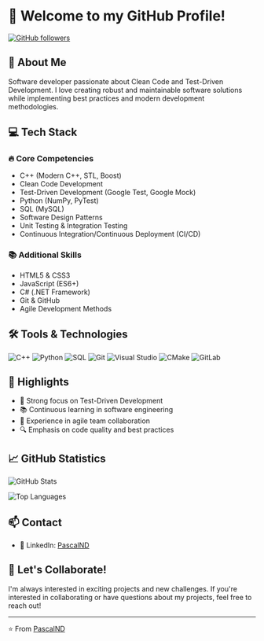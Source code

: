 # 👋 Welcome to my GitHub Profile!

[![GitHub followers](https://img.shields.io/github/followers/PascalND?label=Follow&style=social)](https://github.com/YOUR_USERNAME)

## 🚀 About Me

Software developer passionate about Clean Code and Test-Driven Development. I love creating robust and maintainable software solutions while implementing best practices and modern development methodologies.

## 💻 Tech Stack

### 🔥 Core Competencies
- C++ (Modern C++, STL, Boost)
- Clean Code Development
- Test-Driven Development (Google Test, Google Mock)
- Python (NumPy, PyTest)
- SQL (MySQL)
- Software Design Patterns
- Unit Testing & Integration Testing
- Continuous Integration/Continuous Deployment (CI/CD)

### 📚 Additional Skills
- HTML5 & CSS3
- JavaScript (ES6+)
- C# (.NET Framework)
- Git & GitHub
- Agile Development Methods

## 🛠️ Tools & Technologies

![C++](https://img.shields.io/badge/-C++-00599C?style=flat-square&logo=c%2B%2B)
![Python](https://img.shields.io/badge/-Python-3776AB?style=flat-square&logo=python&logoColor=white)
![SQL](https://img.shields.io/badge/-SQL-4479A1?style=flat-square&logo=mysql&logoColor=white)
![Git](https://img.shields.io/badge/-Git-F05032?style=flat-square&logo=git&logoColor=white)
![Visual Studio](https://img.shields.io/badge/-Visual%20Studio-5C2D91?style=flat-square&logo=visual-studio)
![CMake](https://img.shields.io/badge/-CMake-064F8C?style=flat-square&logo=cmake)
![GitLab](https://img.shields.io/badge/-GitLab-FCA121?style=flat-square&logo=gitlab)

## 🌟 Highlights

- 🧪 Strong focus on Test-Driven Development
- 📚 Continuous learning in software engineering
- 🤝 Experience in agile team collaboration
- 🔍 Emphasis on code quality and best practices

## 📈 GitHub Statistics

![GitHub Stats](https://github-readme-stats.vercel.app/api?username=PascalND&show_icons=true&theme=radical)

![Top Languages](https://github-readme-stats.vercel.app/api/top-langs/?username=PascalND&layout=compact&theme=radical)

## 📫 Contact

- 💼 LinkedIn: [PascalND](https://www.linkedin.com/in/pascalnd/)

## 🤝 Let's Collaborate!

I'm always interested in exciting projects and new challenges. If you're interested in collaborating or have questions about my projects, feel free to reach out!

---
⭐️ From [PascalND](https://github.com/PascalND)

